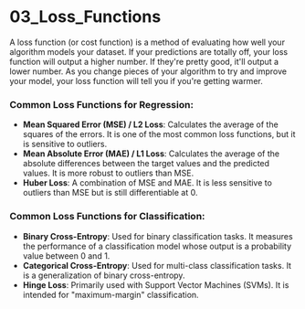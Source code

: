 # 03_Loss_Functions

A loss function (or cost function) is a method of evaluating how well your algorithm models your dataset. If your predictions are totally off, your loss function will output a higher number. If they're pretty good, it'll output a lower number. As you change pieces of your algorithm to try and improve your model, your loss function will tell you if you're getting warmer.

### Common Loss Functions for Regression:

-   **Mean Squared Error (MSE) / L2 Loss**: Calculates the average of the squares of the errors. It is one of the most common loss functions, but it is sensitive to outliers.
-   **Mean Absolute Error (MAE) / L1 Loss**: Calculates the average of the absolute differences between the target values and the predicted values. It is more robust to outliers than MSE.
-   **Huber Loss**: A combination of MSE and MAE. It is less sensitive to outliers than MSE but is still differentiable at 0.

### Common Loss Functions for Classification:

-   **Binary Cross-Entropy**: Used for binary classification tasks. It measures the performance of a classification model whose output is a probability value between 0 and 1.
-   **Categorical Cross-Entropy**: Used for multi-class classification tasks. It is a generalization of binary cross-entropy.
-   **Hinge Loss**: Primarily used with Support Vector Machines (SVMs). It is intended for "maximum-margin" classification. 